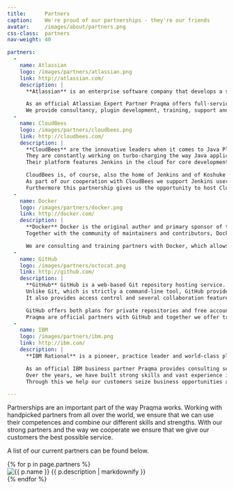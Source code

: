 ```yaml
---
title:      Partners
caption:    We're proud of our partnerships - they're our friends
avatar:     /images/about/partners.png
css-class:  partners
nav-weight: 40

partners:
  -
    name: Atlassian
    logo: /images/partners/atlassian.png
    link: http://atlassian.com/
    description: |
      **Atlassian** is an enterprise software company that develops a suite of products supporting the entire product development process.

      As an official Atlassian Expert Partner Praqma offers full-service assistance tailored to our clients' specific needs on the entire Atlassian tool suite.
      We provide consultancy, plugin development, training, support and migration to Git and Stash from Subversion, ClearCase, etc.
  -
    name: CloudBees
    logo: /images/partners/cloudbees.png
    link: http://cloudbees.com/
    description: |
      **CloudBees** are the innovative leaders when it comes to Java Platform as a Service (PaaS).
      They are constantly working on turbo-charging the way Java applications are being built and deployed to meet the rapid pace of business in an online and increasingly mobile world.
      Their platform features Jenkins in the cloud for core development services.

      CloudBees is, of course, also the home of Jenkins and of Koshuke Kawaguchi, founder and lead developer of Jenkins.
      As part of our cooperation with CloudBees we support Jenkins users in Europe and host the annual Jenkins CI User Event in Copenhagen.
      Furthermore this partnership gives us the opportunity to host CloudBees' official Jenkins courses as well as support the Enterprise version of Jenkins.
  -
    name: Docker
    logo: /images/partners/docker.png
    link: http://docker.com/
    description: |
      **Docker** Docker is the original author and primary sponsor of the Docker open source project.
      Together with the community of maintainers and contributors, Docker aims to deliver tools to help developers build applications with open APIs and help sysadmins better manage these applications.

      We are consulting and training partners with Docker, which allows us to provide certified Docker training and consulting services to our customers.
  -
    name: GitHub
    logo: /images/partners/octocat.png
    link: http://github.com/
    description: |
      **GitHub** GitHub is a web-based Git repository hosting service. It offers all of the distributed revision control and source code management (SCM) functionality of Git as well as adding its own features.
      Unlike Git, which is strictly a command-line tool, GitHub provides a Web-based graphical interface and desktop as well as mobile integration.
      It also provides access control and several collaboration features such as bug tracking, feature requests, task management, and wikis for every project.

      GitHub offers both plans for private repositories and free accounts which are usually used to host open-source software projects.
      Praqma are official partners with GitHub and together we offer training, host meet-ups and support modern software communities.
  -
    name: IBM
    logo: /images/partners/ibm.png
    link: http://ibm.com/
    description: |
      **IBM Rational** is a pioneer, practice leader and world-class platform provider in software and systems development.

      As an official IBM business partner Praqma provides consulting services across the entire IBM Rational portfolio.
      Over the years, we have built strong skills and vast experience in designing, configuring and implementing the IBM Rational software solutions.
      Through this we help our customers seize business opportunities and achieve their goals. 

---
```


Partnerships are an important part of the way Praqma works.
Working with handpicked partners from all over the world, we ensure that we can use their competences and combine our different skills and strengths.
With our strong partners and the way we cooperate we ensure that we give our customers the best possible service.

A list of our current partners can be found below.

<div class="partners">
  <div class="partners-wrapper">
    {% for p in page.partners %}
      <div class="partner">
        <a {% if p.link %}href="{{ p.link }}" {% endif %}target="_blank" title="{{ p.name }}"><img src="{{ p.logo }}" alt="{{ p.name }}"></a>
        {{ p.description | markdownify }}
      </div>
    {% endfor %}
  </div>
</div>
